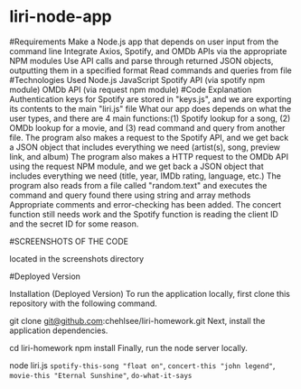 # liri-node-app

#Requirements
Make a Node.js app that depends on user input from the command line
Integrate Axios, Spotify, and OMDb APIs via the appropriate NPM modules
Use API calls and parse through returned JSON objects, outputting them in a specified format
Read commands and queries from file
#Technologies Used
Node.js
JavaScript
Spotify API (via spotify npm module)
OMDb API (via request npm module)
#Code Explanation
Authentication keys for Spotify are stored in "keys.js", and we are exporting its contents to the main "liri.js" file
What our app does depends on what the user types, and there are 4 main functions:(1) Spotify lookup for a song, (2) OMDb lookup for a movie, and (3) read command and query from another file.
The program also makes a request to the Spotify API, and we get back a JSON object that includes everything we need (artist(s), song, preview link, and album)
The program also makes a HTTP request to the OMDb API using the request NPM module, and we get back a JSON object that includes everything we need (title, year, IMDb rating, language, etc.)
The program also reads from a file called "random.text" and executes the command and query found there using string and array methods
Appropriate comments and error-checking has been added. The concert function still needs work and the Spotify function is reading the client ID and the secret ID for some reason.

#SCREENSHOTS OF THE CODE

located in the screenshots directory

#Deployed Version

Installation (Deployed Version)
To run the application locally, first clone this repository with the following command.

git clone git@github.com:chehlsee/liri-homework.git
Next, install the application dependencies.

cd liri-homework
npm install
Finally, run the node server locally.

node liri.js `spotify-this-song "float on"`, `concert-this "john legend"`, `movie-this "Eternal Sunshine"`, `do-what-it-says`

